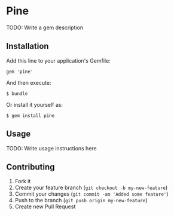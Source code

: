 # Pine

TODO: Write a gem description

## Installation

Add this line to your application's Gemfile:

    gem 'pine'

And then execute:

    $ bundle

Or install it yourself as:

    $ gem install pine

## Usage

TODO: Write usage instructions here

## Contributing

1. Fork it
2. Create your feature branch (`git checkout -b my-new-feature`)
3. Commit your changes (`git commit -am 'Added some feature'`)
4. Push to the branch (`git push origin my-new-feature`)
5. Create new Pull Request
